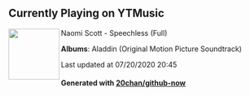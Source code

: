 ## Currently Playing on YTMusic

[<img align="left" width="100" src="https://lh3.googleusercontent.com/VthitUDdH9Nw5_kTaM73y6RiRNhuqlBi9oNxhrMNmhpbV_h6qDK9eFdUt4_UggMkbgxj00wOk7hLq3A">](https://music.youtube.com/channel/UCqCbbJe8cN5sxiZ2N1V2UOg)

Naomi Scott - Speechless (Full)

**Albums**: Aladdin (Original Motion Picture Soundtrack)

Last updated at 07/20/2020 20:45

#### Generated with [20chan/github-now](https://github.com/20chan/github-now)


<!--
**20chan/20chan** is a ✨ _special_ ✨ repository because its `README.md` (this file) appears on your GitHub profile.

Here are some ideas to get you started:

- 🔭 I’m currently working on ...
- 🌱 I’m currently learning ...
- 👯 I’m looking to collaborate on ...
- 🤔 I’m looking for help with ...
- 💬 Ask me about ...
- 📫 How to reach me: ...
- 😄 Pronouns: ...
- ⚡ Fun fact: ...
-->
